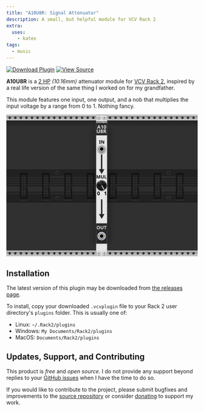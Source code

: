 ```yaml
---
title: "A10U8R: Signal Attenuator"
description: A small, but helpful module for VCV Rack 2
extra:
  uses:
    - katex
tags:
  - music
---
```


[![Download Plugin](https://img.shields.io/badge/-download-darkgreen)](https://github.com/Ewpratten/A10U8R/releases/latest)
[![View Source](https://img.shields.io/badge/-view%20source-blue)](https://github.com/Ewpratten/A10U8R)

**A10U8R** is a [2 HP](https://doepfer.de/a100_man/a100m_e.htm) *(10.16mm)* attenuator module for [VCV Rack 2](https://vcvrack.com/), inspired by a real life version of the same thing I worked on for my grandfather.

This module features one input, one output, and a nob that multiplies the input voltage by a range from $0$ to $1$. Nothing fancy.

![A10U8R in a rack](https://raw.githubusercontent.com/Ewpratten/A10U8R/master/img/screenshot.png?token=GHSAT0AAAAAABS4HLL6L7EE2I6VYDF4AP26Y2JU6MQ)

## Installation

The latest version of this plugin may be downloaded from [the releases page](https://github.com/Ewpratten/A10U8R/releases/latest).

To install, copy your downloaded `.vcvplugin` file to your Rack 2 user directory's `plugins` folder. This is usually one of:

- Linux: `~/.Rack2/plugins`
- Windows: `My Documents/Rack2/plugins`
- MacOS: `Documents/Rack2/plugins`

## Updates, Support, and Contributing

This product is *free* and *open source*. I do not provide any support beyond replies to your [GitHub issues](https://github.com/Ewpratten/A10U8R/issues) when I have the time to do so.

If you would like to contribute to the project, please submit bugfixes and improvements to the [source repository](https://github.com/Ewpratten/A10U8R) or consider [donating](/donate) to support my work.
